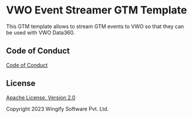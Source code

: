 # VWO Event Streamer GTM Template

This GTM template allows to stream GTM events to VWO so that they can be used with VWO Data360.

## Code of Conduct

[Code of Conduct](https://github.com/wingify/vwo-event-streamer-gtm-template/blob/master/CODE_OF_CONDUCT.md)

## License

[Apache License, Version 2.0](https://github.com/wingify/vwo-event-streamer-gtm-template/blob/master/LICENSE)

Copyright 2023 Wingify Software Pvt. Ltd.